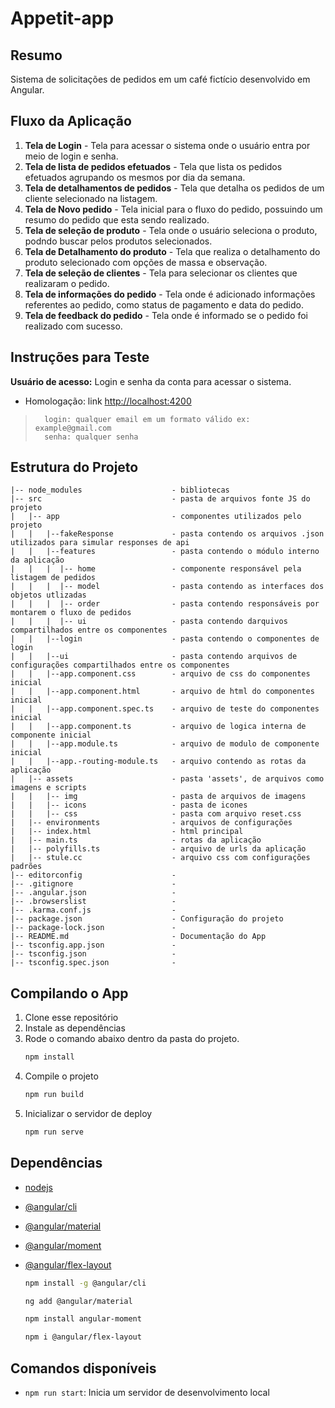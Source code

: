 # Appetit-app

## Resumo

Sistema de solicitações de pedidos em um café fictício desenvolvido em Angular.

## Fluxo da Aplicação

1. **Tela de Login** - Tela para acessar o sistema onde o usuário entra por meio de login e senha.
2. **Tela de lista de pedidos efetuados** - Tela que lista os pedidos efetuados agrupando os mesmos por dia da semana.
3. **Tela de detalhamentos de pedidos** - Tela que detalha os pedidos de um cliente selecionado na listagem.
4. **Tela de Novo pedido** - Tela inicial para o fluxo do pedido, possuindo um resumo do pedido que esta sendo
   realizado.
5. **Tela de seleção de produto** - Tela onde o usuário seleciona o produto, podndo buscar pelos produtos selecionados.
6. **Tela de Detalhamento do produto** - Tela que realiza o detalhamento do produto selecionado com opções de massa e
   observação.
7. **Tela de seleção de clientes** - Tela para selecionar os clientes que realizaram o pedido.
8. **Tela de informações do pedido** - Tela onde é adicionado informações referentes ao pedido, como status de pagamento
   e data do pedido.
9. **Tela de feedback do pedido** - Tela onde é informado se o pedido foi realizado com sucesso.

## Instruções para Teste

**Usuário de acesso:** Login e senha da conta para acessar o sistema.

- Homologação:
  link [http://localhost:4200](http://localhost:4200)

>       login: qualquer email em um formato válido ex: example@gmail.com
>       senha: qualquer senha

## Estrutura do Projeto

```
|-- node_modules                    - bibliotecas
|-- src                             - pasta de arquivos fonte JS do projeto
|   |-- app                         - componentes utilizados pelo projeto
|   |   |--fakeResponse             - pasta contendo os arquivos .json utilizados para simular responses de api
|   |   |--features                 - pasta contendo o módulo interno da aplicação
|   |   |  |-- home                 - componente responsável pela listagem de pedidos
|   |   |  |-- model                - pasta contendo as interfaces dos objetos utlizadas
|   |   |  |-- order                - pasta contendo responsáveis por montarem o fluxo de pedidos
|   |   |  |-- ui                   - pasta contendo darquivos compartilhados entre os componentes
|   |   |--login                    - pasta contendo o componentes de login
|   |   |--ui                       - pasta contendo arquivos de configurações compartilhados entre os componentes
|   |   |--app.component.css        - arquivo de css do componentes inicial
|   |   |--app.component.html       - arquivo de html do componentes inicial
|   |   |--app.component.spec.ts    - arquivo de teste do componentes inicial
|   |   |--app.component.ts         - arquivo de logica interna de componente inicial
|   |   |--app.module.ts            - arquivo de modulo de componente inicial
|   |   |--app.-routing-module.ts   - arquivo contendo as rotas da aplicação
|   |-- assets                      - pasta 'assets', de arquivos como imagens e scripts
|   |   |-- img                     - pasta de arquivos de imagens
|   |   |-- icons                   - pasta de icones
|   |   |-- css                     - pasta com arquivo reset.css
|   |-- environments                - arquivos de configurações
|   |-- index.html                  - html principal
|   |-- main.ts                     - rotas da aplicação
|   |-- polyfills.ts                - arquivo de urls da aplicação
|   |-- stule.cc                    - arquivo css com configurações padrões
|-- editorconfig                    -
|-- .gitignore                      -
|-- .angular.json                   -
|-- .browserslist                   -
|-- .karma.conf.js                  -
|-- package.json                    - Configuração do projeto
|-- package-lock.json               -
|-- README.md                       - Documentação do App
|-- tsconfig.app.json               -
|-- tsconfig.json                   -
|-- tsconfig.spec.json              -
```

## Compilando o App

1. Clone esse repositório
2. Instale as dependências
3. Rode o comando abaixo dentro da pasta do projeto.
   ```bash
   npm install
   ```
4. Compile o projeto
   ```bash
   npm run build
   ```
5. Inicializar o servidor de deploy
   ```bash
   npm run serve
   ```

## Dependências

- [nodejs](https://nodejs.org/)
- [@angular/cli](https://angular.io/cli)
- [@angular/material](https://material.angular.io/guide/getting-started)
- [@angular/moment](https://snyk.io/advisor/npm-package/angular-moment)
- [@angular/flex-layout](https://www.npmjs.com/package/@angular/flex-layout)

  ```bash
  npm install -g @angular/cli
  ```

  ```bash
  ng add @angular/material
  ```

  ```bash
  npm install angular-moment
  ```

  ```bash
  npm i @angular/flex-layout
  ```

## Comandos disponíveis

- `npm run start`: Inicia um servidor de desenvolvimento local
